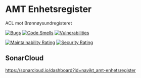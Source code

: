 # AMT Enhetsregister

ACL mot Brønnøysundregisteret

[![Bugs](https://sonarcloud.io/api/project_badges/measure?project=navikt_amt-enhetsregister&metric=bugs)](https://sonarcloud.io/dashboard?id=navikt_amt-enhetsregister)
[![Code Smells](https://sonarcloud.io/api/project_badges/measure?project=navikt_amt-enhetsregister&metric=code_smells)](https://sonarcloud.io/dashboard?id=navikt_amt-enhetsregister)
[![Vulnerabilities](https://sonarcloud.io/api/project_badges/measure?project=navikt_amt-enhetsregister&metric=vulnerabilities)](https://sonarcloud.io/dashboard?id=navikt_amt-enhetsregister)

[![Maintainability Rating](https://sonarcloud.io/api/project_badges/measure?project=navikt_amt-enhetsregister&metric=sqale_rating)](https://sonarcloud.io/dashboard?id=navikt_amt-enhetsregister)
[![Security Rating](https://sonarcloud.io/api/project_badges/measure?project=navikt_amt-enhetsregister&metric=security_rating)](https://sonarcloud.io/dashboard?id=navikt_amt-enhetsregister)

## SonarCloud
https://sonarcloud.io/dashboard?id=navikt_amt-enhetsregister
